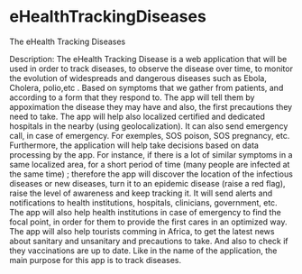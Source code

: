 # eHealthTrackingDiseases

The eHealth Tracking Diseases

Description:  The eHealth Tracking Disease is a web application that will be used in order to track diseases, to observe the disease over time, to monitor the evolution of widespreads and dangerous diseases such as Ebola, Cholera, polio,etc . 
Based on symptoms that we gather from patients, and according to  a form that they  respond to. The app will tell them by appoximation the disease they may have and also, the first precautions they need to take. The app will help  also localized certified and dedicated hospitals in the nearby (using geolocalization).  It can also send  emergency call, in case of emergency. For exemples, SOS poison, SOS pregnancy, etc.
Furthermore, the application will help take decisions based on data processing by the app. For instance, if there is a lot of similar symptoms in a same localized area, for a short period of time (many people are infected at the same time) ; therefore the app will discover the location of the infectious diseases or new diseases, turn it to an  epidemic disease (raise a red flag), raise the level of awareness and keep tracking it. It will send alerts and  notifications to  health institutions, hospitals, clinicians, government,  etc.
The app will also help health institutions in case of emergency  to find the focal point, in order for them to provide the first cares in an optimized way.
The app will also help tourists comming in Africa, to get the latest news about sanitary and unsanitary and precautions to take. And also to check if they vaccinations are up to date.
Like in the name of the application, the main purpose for this app is to track diseases.
